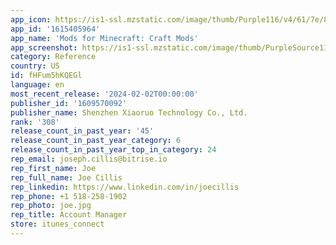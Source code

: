 ```yaml
---
app_icon: https://is1-ssl.mzstatic.com/image/thumb/Purple116/v4/61/7e/87/617e87db-b19c-9397-7304-29cbb4003d89/AppIcon-0-0-1x_U007emarketing-0-7-0-85-220.png/1024x1024bb.png
app_id: '1615405964'
app_name: 'Mods for Minecraft: Craft Mods'
app_screenshot: https://is1-ssl.mzstatic.com/image/thumb/PurpleSource116/v4/a6/44/25/a644254c-1884-f7ac-853c-0149b33fc379/a8086500-4cd3-4faf-b9fd-9a6089fe03a7_i6_0.jpg/1242x2208bb.png
category: Reference
country: US
id: fHFum5hKQEGl
language: en
most_recent_release: '2024-02-02T00:00:00'
publisher_id: '1609570092'
publisher_name: Shenzhen Xiaoruo Technology Co., Ltd.
rank: '308'
release_count_in_past_year: '45'
release_count_in_past_year_category: 6
release_count_in_past_year_top_in_category: 24
rep_email: joseph.cillis@bitrise.io
rep_first_name: Joe
rep_full_name: Joe Cillis
rep_linkedin: https://www.linkedin.com/in/joecillis
rep_phone: +1 518-258-1902
rep_photo: joe.jpg
rep_title: Account Manager
store: itunes_connect
---
```

